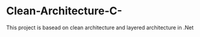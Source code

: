 # Clean-Architecture-C-
This project is basead on clean architecture and layered architecture in .Net
